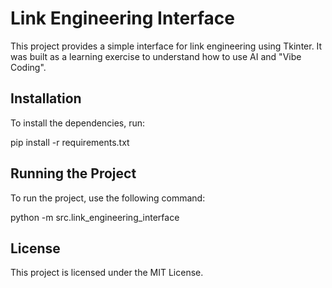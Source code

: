 # Link Engineering Interface

This project provides a simple interface for link engineering using Tkinter. It was built as a learning exercise to understand how to use AI and "Vibe Coding". 

## Installation

To install the dependencies, run:

pip install -r requirements.txt

## Running the Project

To run the project, use the following command:

python -m src.link_engineering_interface

## License

This project is licensed under the MIT License.